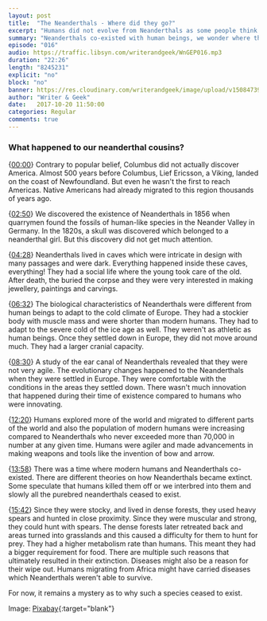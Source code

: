 ```yaml
---
layout: post
title:  "The Neanderthals - Where did they go?"
excerpt: "Humans did not evolve from Neanderthals as some people think. Sorry."
summary: "Neanderthals co-existed with human beings, we wonder where they went."
episode: "016"
audio: https://traffic.libsyn.com/writerandgeek/WnGEP016.mp3
duration: "22:26"
length: "8245231"
explicit: "no"
block: "no"
banner: https://res.cloudinary.com/writerandgeek/image/upload/v1508473969/neanderthal.jpg
author: "Writer & Geek"
date:   2017-10-20 11:50:00
categories: Regular
comments: true
---
```


### What happened to our neanderthal cousins?

{[00:00](#t=00:00:00)} Contrary to popular belief, Columbus did not actually discover America. Almost 500 years before Columbus, Lief Ericsson, a Viking, landed on the coast of Newfoundland. But even he wasn't the first to reach Americas. Native Americans had already migrated to this region thousands of years ago.

{[02:50](#t=00:02:50)} We discovered the existence of Neanderthals in 1856 when quarrymen found the fossils of human-like species in the Neander Valley in Germany. In the 1820s, a skull was discovered which belonged to a neanderthal girl. But this discovery did not get much attention.

{[04:28](#t=00:04:28)} Neanderthals lived in caves which were intricate in design with many passages and were dark. Everything happened inside these caves, everything! They had a social life where the young took care of the old. After death, the buried the corpse and they were very interested in making jewellery, paintings and carvings.

{[06:32](#t=00:06:32)} The biological characteristics of Neanderthals were different from human beings to adapt to the cold climate of Europe. They had a stockier body with muscle mass and were shorter than modern humans. They had to adapt to the severe cold of the ice age as well. They weren't as athletic as human beings. Once they settled down in Europe, they did not move around much. They had a larger cranial capacity.

{[08:30](#t=00:08:30)} A study of the ear canal of Neanderthals revealed that they were not very agile. The evolutionary changes happened to the Neanderthals when they were settled in Europe. They were comfortable with the conditions in the areas they settled down. There wasn't much innovation that happened during their time of existence compared to humans who were innovating.

{[12:20](#t=00:12:20)} Humans explored more of the world and migrated to different parts of the world and also the population of modern humans were increasing compared to Neanderthals who never exceeded more than 70,000 in number at any given time. Humans were agiler and made advancements in making weapons and tools like the invention of bow and arrow.

{[13:58](#t=00:13:58)} There was a time where modern humans and Neanderthals co-existed. There are different theories on how Neanderthals became extinct. Some speculate that humans killed them off or we interbred into them and slowly all the purebred neanderthals ceased to exist.

{[15:42](#t=00:15:42)} Since they were stocky, and lived in dense forests, they used heavy spears and hunted in close proximity. Since they were muscular and strong, they could hunt with spears. The dense forests later retreated back and areas turned into grasslands and this caused a difficulty for them to hunt for prey. They had a higher metabolism rate than humans. This meant they had a bigger requirement for food. There are multiple such reasons that ultimately resulted in their extinction. Diseases might also be a reason for their wipe out. Humans migrating from Africa might have carried diseases which Neanderthals weren't able to survive.

For now, it remains a mystery as to why such a species ceased to exist.

Image: [Pixabay](https://pixabay.com/en/caveman-primeval-primitive-man-159359/){:target="blank"}
